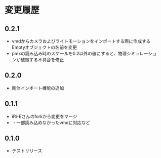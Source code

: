 # 変更履歴

## 0.2.1

* vmdからカメラおよびライトモーションをインポートする際に作成するEmptyオブジェクトの名前を変更
* pmxの読み込み時のスケールを0.2以外の値にすると、物理シミュレーションが破綻する不具合を修正

## 0.2.0

* 剛体インポート機能の追加

## 0.1.1

* iRi-Eさんのforkから変更をマージ
* ・一部読み込めなかったvmdに対応など

## 0.1.0

* テストリリース
